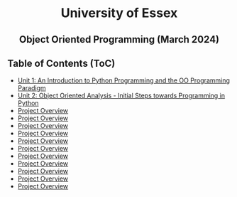 <div align="center">
    <h1> University of Essex </h1>
</div>

<div align="center">
    <h2> Object Oriented Programming (March 2024) </h2>
</div>

## Table of Contents (ToC)

- [Unit 1: An Introduction to Python Programming and the OO Programming Paradigm](Unit01/)
- [Unit 2: Object Oriented Analysis - Initial Steps towards Programming in Python](Unit02/)
- [Project Overview](Unit02/)
- [Project Overview](Unit03/)
- [Project Overview](Unit04/)
- [Project Overview](Unit05/)
- [Project Overview](Unit06/)
- [Project Overview](Unit07/)
- [Project Overview](Unit08/)
- [Project Overview](Unit09/)
- [Project Overview](Unit10/)
- [Project Overview](Unit11/)
- [Project Overview](Unit12/)

